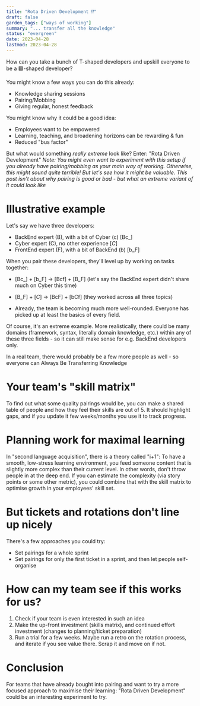 ```yaml
---
title: "Rota Driven Development ⁉"
draft: false
garden_tags: ["ways of working"]
summary: "... transfer all the knowledge"
status: "evergreen"
date: 2023-04-28
lastmod: 2023-04-28
---
```


How can you take a bunch of T-shaped developers and upskill everyone to be a 🟩-shaped developer?

You might know a few ways you can do this already:
- Knowledge sharing sessions
- Pairing/Mobbing
- Giving regular, honest feedback

You might know why it could be a good idea:
- Employees want to be empowered
- Learning, teaching, and broadening horizons can be rewarding & fun
- Reduced "bus factor"

But what would something *really extreme* look like?
Enter: "Rota Driven Development"
*Note: You might even want to experiment with this setup if you already have pairing/mobbing as your main way of working. Otherwise, this might sound quite terrible! But let's see how it might be valuable. This post isn't about why pairing is good or bad - but what an extreme variant of it could look like*

# Illustrative example

Let's say we have three developers:
- BackEnd expert (B), with a bit of Cyber (c) [Bc_]
- Cyber expert (C), no other experience [_C_]
- FrontEnd expert (F), with a bit of BackEnd (b) [b_F]

When you pair these developers, they'll level up by working on tasks together:

- [Bc_] + [b_F] -> [Bcf] + [B_F] (let's say the BackEnd expert didn't share much on Cyber this time)
- [B_F] + [_C_] -> [BcF] + [bCf] (they worked across all three topics)

- Already, the team is becoming much more well-rounded. Everyone has picked up at least the basics of every field.

Of course, it's an extreme example. More realistically, there could be many domains (framework, syntax, literally domain knowledge, etc.) within any of these three fields - so it can still make sense for e.g. BackEnd developers only.

In a real team, there would probably be a few more people as well - so everyone can Always Be Transferring Knowledge

# Your team's "skill matrix"

To find out what some quality pairings would be, you can make a shared table of people and how they feel their skills are out of 5.
It should highlight gaps, and if you update it few weeks/months you use it to track progress.

# Planning work for maximal learning

In "second language acquisition", there is a theory called "i+1":
To have a smooth, low-stress learning environment, you feed someone content that is slightly more complex than their current level. In other words, don't throw people in at the deep end.
If you can estimate the complexity (via story points or some other metric), you could combine that with the skill matrix to optimise growth in your employees' skill set.

# But tickets and rotations don't line up nicely

There's a few approaches you could try:
- Set pairings for a whole sprint
- Set pairings for only the first ticket in a sprint, and then let people self-organise 

# How can my team see if this works for us?

1. Check if your team is even interested in such an idea
2. Make the up-front investment (skills matrix), and continued effort investment (changes to planning/ticket preparation)
3. Run a trial for a few weeks. Maybe run a retro on the rotation process, and iterate if you see value there. Scrap it and move on if not.

# Conclusion

For teams that have already bought into pairing and want to try a more focused approach to maximise their learning: "Rota Driven Development" could be an interesting experiment to try.